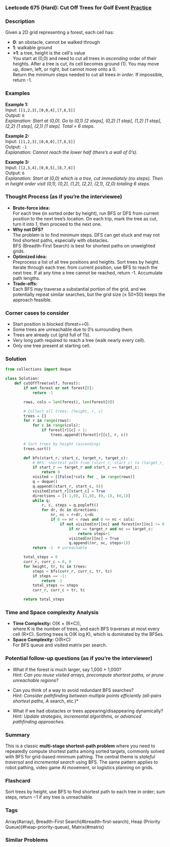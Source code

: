 ### Leetcode 675 (Hard): Cut Off Trees for Golf Event [Practice](https://leetcode.com/problems/cut-off-trees-for-golf-event)

### Description  
Given a 2D grid representing a forest, each cell has:
- **0**: an obstacle, cannot be walked through
- **1**: walkable ground
- **\>1**: a tree, height is the cell's value  
You start at (0,0) and need to cut all trees in *ascending* order of their heights. After a tree is cut, its cell becomes ground (1). You may move up, down, left, or right, but cannot move onto a 0.  
Return the minimum steps needed to cut all trees *in order*. If impossible, return -1.

### Examples  

**Example 1:**  
Input: `[[1,2,3],[0,0,4],[7,6,5]]`  
Output: `6`  
*Explanation: Start at (0,0). Go to (0,1) [2 steps], (0,2) [1 step], (1,2) [1 step], (2,2) [1 step], (2,1) [1 step]. Total = 6 steps.*

**Example 2:**  
Input: `[[1,2,3],[0,0,0],[7,6,5]]`  
Output: `-1`  
*Explanation: Cannot reach the lower half (there’s a wall of 0’s).*

**Example 3:**  
Input: `[[2,3,4],[0,0,5],[8,7,6]]`  
Output: `6`  
*Explanation: Start at (0,0) which is a tree, cut immediately (no steps). Then in height order visit (0,1), (0,2), (1,2), (2,2), (2,1), (2,0) totaling 6 steps.*

### Thought Process (as if you’re the interviewee)  

- **Brute-force idea:**  
  For each tree (in sorted order by height), run BFS or DFS from current position to the next tree’s location. On each trip, mark the tree as cut, turn it into 1, then proceed to the next one.
- **Why not DFS?**  
  The problem is to find *minimum* steps. DFS can get stuck and may not find shortest paths, especially with obstacles.  
  BFS (Breadth-First Search) is best for shortest paths on unweighted grids.
- **Optimized idea:**  
  Preprocess a list of all tree positions and heights. Sort trees by height.
  Iterate through each tree: from current position, use BFS to reach the next tree. If at any time a tree cannot be reached, return -1.
  Accumulate path lengths.
- **Trade-offs:**  
  Each BFS may traverse a substantial portion of the grid, and we potentially repeat similar searches, but the grid size (≤ 50×50) keeps the approach feasible.

### Corner cases to consider  
- Start position is blocked (forest==0).
- Some trees are unreachable due to 0’s surrounding them.
- Trees are already cut (grid full of 1’s).
- Very long path required to reach a tree (walk nearly every cell).
- Only one tree present at starting cell.

### Solution

```python
from collections import deque

class Solution:
    def cutOffTree(self, forest):
        if not forest or not forest[0]:
            return -1

        rows, cols = len(forest), len(forest[0])

        # Collect all trees: (height, r, c)
        trees = []
        for r in range(rows):
            for c in range(cols):
                if forest[r][c] > 1:
                    trees.append((forest[r][c], r, c))

        # Sort trees by height (ascending)
        trees.sort()

        def bfs(start_r, start_c, target_r, target_c):
            # BFS: shortest path from (start_r, start_c) to (target_r, target_c)
            if start_r == target_r and start_c == target_c:
                return 0
            visited = [[False]*cols for _ in range(rows)]
            q = deque()
            q.append((start_r, start_c, 0))
            visited[start_r][start_c] = True
            directions = [(-1,0), (1,0), (0,-1), (0,1)]
            while q:
                r, c, steps = q.popleft()
                for dr, dc in directions:
                    nr, nc = r+dr, c+dc
                    if 0 <= nr < rows and 0 <= nc < cols:
                        if not visited[nr][nc] and forest[nr][nc] != 0:
                            if nr == target_r and nc == target_c:
                                return steps+1
                            visited[nr][nc] = True
                            q.append((nr, nc, steps+1))
            return -1  # unreachable

        total_steps = 0
        curr_r, curr_c = 0, 0
        for height, tr, tc in trees:
            steps = bfs(curr_r, curr_c, tr, tc)
            if steps == -1:
                return -1
            total_steps += steps
            curr_r, curr_c = tr, tc

        return total_steps
```

### Time and Space complexity Analysis  

- **Time Complexity:** O(K × (R×C)),  
  where K is the number of trees, and each BFS traverses at most every cell (R×C). Sorting trees is O(K log K), which is dominated by the BFSes.
- **Space Complexity:** O(R×C)  
  For BFS queue and visited matrix per search.

### Potential follow-up questions (as if you’re the interviewer)  

- What if the forest is much larger, say 1,000 × 1,000?  
  *Hint: Can you reuse visited arrays, precompute shortest paths, or prune unreachable regions?*

- Can you think of a way to avoid redundant BFS searches?  
  *Hint: Consider pathfinding between multiple points efficiently (all-pairs shortest paths, A* search, etc.)*

- What if we had obstacles or trees appearing/disappearing dynamically?  
  *Hint: Update strategies, incremental algorithms, or advanced pathfinding approaches.*

### Summary
This is a classic **multi-stage shortest-path problem** where you need to repeatedly compute shortest paths among sorted targets, commonly solved with BFS for grid-based minimum pathing. The central theme is *stateful traversal* and *incremental search* using BFS. The same pattern applies to robot pathing, video game AI movement, or logistics planning on grids.


### Flashcard
Sort trees by height, use BFS to find shortest path to each tree in order; sum steps, return −1 if any tree is unreachable.

### Tags
Array(#array), Breadth-First Search(#breadth-first-search), Heap (Priority Queue)(#heap-priority-queue), Matrix(#matrix)

### Similar Problems
